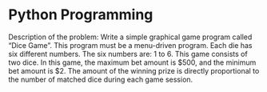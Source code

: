 # Python Programming

Description of the problem:
    Write a simple graphical game program called “Dice Game”.  This program must be a menu-driven program. Each die has six different numbers.
The six numbers are:  1 to 6.  This game consists of two dice.
    In this game, the maximum bet amount is $500, and the minimum bet amount is $2.  The amount of the winning prize is directly proportional to
the number of matched dice during each game session.
